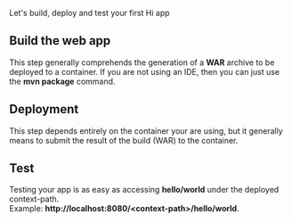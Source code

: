 <!--Topic description-->
<description>Let's build, deploy and test your first Hi app</description>

## Build the web app
This step generally comprehends the generation of a __WAR__ archive to be deployed to a container.
If you are not using an IDE, then you can just use the __mvn package__ command.


## Deployment
This step depends entirely on the container your are using, but it generally means to submit the result of the build (WAR) to the container.



## Test
Testing your app is as easy as accessing __hello/world__ under the deployed context-path. <br>Example: __http://localhost:8080/&lt;context-path&gt;/hello/world__.